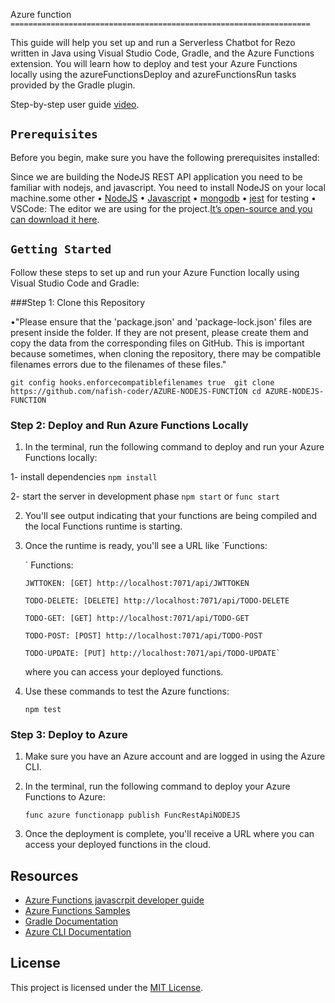 Azure function
`===================================================================`

This guide will help you set up and run a Serverless Chatbot for Rezo written in Java using Visual Studio Code, Gradle, and the Azure Functions extension. You will learn how to deploy and test your Azure Functions locally using the azureFunctionsDeploy and azureFunctionsRun tasks provided by the Gradle plugin.

Step-by-step user guide [video](https://drive.google.com/file/d/1x9IS2DblxwA_0w1nplqExBxnYjB929Sm/view?usp=drive_link).


`Prerequisites`
-------------

Before you begin, make sure you have the following prerequisites installed:

Since we are building the NodeJS REST API application you need to be familiar with nodejs, and javascript.
You need to install NodeJS on your local machine.some other 
•	[NodeJS](https://nodejs.org/en)
•	[Javascript](https://code.visualstudio.com/Docs/languages/javascript)
•	[mongodb](https://www.mongodb.com/)
•	[jest](https://jestjs.io/) for testing
•	VSCode: The editor we are using for the project.[It’s open-source and you can download it here](https://code.visualstudio.com/).


`Getting Started`
---------------

Follow these steps to set up and run your Azure Function locally using Visual Studio Code and Gradle:
  
 ###Step 1: Clone this Repository
 
   •"Please ensure that the 'package.json' and 'package-lock.json' files are present inside the folder. If they are not present, please create them and copy the data from the corresponding files on GitHub. This is important because sometimes, when cloning the repository, there may be compatible filenames errors due to the filenames of these files."
  
   ` git config hooks.enforcecompatiblefilenames true 
    git clone https://github.com/nafish-coder/AZURE-NODEJS-FUNCTION
           cd AZURE-NODEJS-FUNCTION
`
    
### Step 2: Deploy and Run Azure Functions Locally

1.  In the terminal, run the following command to deploy and run your Azure Functions locally:
    
  1- install dependencies
   `npm install`
   
  2- start the server in development phase
   `npm start` or `func start`
    
2.  You'll see output indicating that your functions are being compiled and the local Functions runtime is starting.
    
3.  Once the runtime is ready, you'll see a URL like `Functions:

       ` Functions:

        JWTTOKEN: [GET] http://localhost:7071/api/JWTTOKEN

        TODO-DELETE: [DELETE] http://localhost:7071/api/TODO-DELETE

        TODO-GET: [GET] http://localhost:7071/api/TODO-GET

        TODO-POST: [POST] http://localhost:7071/api/TODO-POST

        TODO-UPDATE: [PUT] http://localhost:7071/api/TODO-UPDATE`
        
    where you can access your deployed functions.
4. Use these commands to test the Azure functions:

      ` npm test `

    

### Step 3: Deploy to Azure

1.  Make sure you have an Azure account and are logged in using the Azure CLI.
    
2.  In the terminal, run the following command to deploy your Azure Functions to Azure:
    
    `func azure functionapp publish FuncRestApiNODEJS` 
    
3.  Once the deployment is complete, you'll receive a URL where you can access your deployed functions in the cloud.

Resources
---------

* [Azure Functions javascrpit developer guide](https://learn.microsoft.com/en-us/azure/azure-functions/functions-reference-node?tabs=javascript%2Cwindows%2Cazure-cli&pivots=nodejs-model-v3)
* [Azure Functions  Samples](https://github.com/Azure-Samples/azure-functions-java-samples)
* [Gradle Documentation](https://learn.microsoft.com/en-us/azure/azure-functions/functions-reference?tabs=blob&pivots=programming-language-javascript)
* [Azure CLI Documentation](https://learn.microsoft.com/en-us/cli/azure/install-azure-cli-windows?tabs=azure-cli)

License
-------

This project is licensed under the [MIT License](LICENSE).



 
